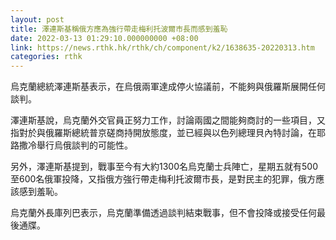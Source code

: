 ```yaml
---
layout: post
title: 澤連斯基稱俄方應為強行帶走梅利托波爾市長而感到羞恥
date: 2022-03-13 01:29:10.000000000 +08:00
link: https://news.rthk.hk/rthk/ch/component/k2/1638635-20220313.htm
categories: rthk
---
```


烏克蘭總統澤連斯基表示，在烏俄兩軍達成停火協議前，不能夠與俄羅斯展開任何談判。

澤連斯基說，烏克蘭外交官員正努力工作，討論兩國之間能夠商討的一些項目，又指對於與俄羅斯總統普京磋商持開放態度，並已經與以色列總理貝內特討論，在耶路撒冷舉行烏俄談判的可能性。

另外，澤連斯基提到，戰事至今有大約1300名烏克蘭士兵陣亡，星期五就有500至600名俄軍投降，又指俄方強行帶走梅利托波爾市長，是對民主的犯罪，俄方應該感到羞恥。

烏克蘭外長庫列巴表示，烏克蘭準備透過談判結束戰事，但不會投降或接受任何最後通牒。
